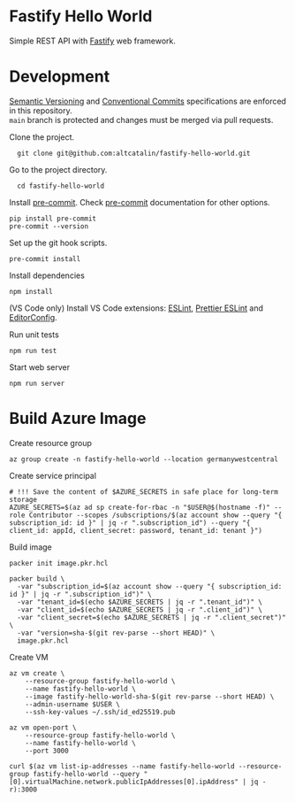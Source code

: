 # Fastify Hello World

Simple REST API with [Fastify](https://fastify.dev/) web framework.

# Development

[Semantic Versioning](https://semver.org/) and [Conventional Commits](https://www.conventionalcommits.org/en/v1.0.0/) specifications are enforced in this repository.  
`main` branch is protected and changes must be merged via pull requests.

Clone the project.

```shell
  git clone git@github.com:altcatalin/fastify-hello-world.git
```

Go to the project directory.

```shell
  cd fastify-hello-world
```

Install [pre-commit](https://pre-commit.com/#install). Check [pre-commit](https://pre-commit.com/#install) documentation for other options.

```shell
pip install pre-commit
pre-commit --version
```

Set up the git hook scripts.

```shell
pre-commit install
```

Install dependencies

```shell
npm install
```

(VS Code only) Install VS Code extensions: [ESLint](https://marketplace.visualstudio.com/items?itemName=dbaeumer.vscode-eslint), [Prettier ESLint](https://marketplace.visualstudio.com/items?itemName=rvest.vs-code-prettier-eslint) and [EditorConfig](https://marketplace.visualstudio.com/items?itemName=EditorConfig.EditorConfig).

Run unit tests

```shell
npm run test
```

Start web server

```shell
npm run server
```

# Build Azure Image

Create resource group

```shell
az group create -n fastify-hello-world --location germanywestcentral
```

Create service principal

```shell
# !!! Save the content of $AZURE_SECRETS in safe place for long-term storage
AZURE_SECRETS=$(az ad sp create-for-rbac -n "$USER@$(hostname -f)" --role Contributor --scopes /subscriptions/$(az account show --query "{ subscription_id: id }" | jq -r ".subscription_id") --query "{ client_id: appId, client_secret: password, tenant_id: tenant }")
```

Build image

```shell
packer init image.pkr.hcl

packer build \
  -var "subscription_id=$(az account show --query "{ subscription_id: id }" | jq -r ".subscription_id")" \
  -var "tenant_id=$(echo $AZURE_SECRETS | jq -r ".tenant_id")" \
  -var "client_id=$(echo $AZURE_SECRETS | jq -r ".client_id")" \
  -var "client_secret=$(echo $AZURE_SECRETS | jq -r ".client_secret")" \
  -var "version=sha-$(git rev-parse --short HEAD)" \
  image.pkr.hcl
```

Create VM

```shell
az vm create \
    --resource-group fastify-hello-world \
    --name fastify-hello-world \
    --image fastify-hello-world-sha-$(git rev-parse --short HEAD) \
    --admin-username $USER \
    --ssh-key-values ~/.ssh/id_ed25519.pub

az vm open-port \
    --resource-group fastify-hello-world \
    --name fastify-hello-world \
    --port 3000

curl $(az vm list-ip-addresses --name fastify-hello-world --resource-group fastify-hello-world --query "[0].virtualMachine.network.publicIpAddresses[0].ipAddress" | jq -r):3000
```

